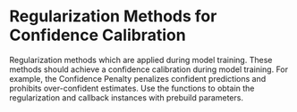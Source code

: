 # Regularization Methods for Confidence Calibration

Regularization methods which are applied during model training. These methods should achieve a
confidence calibration during model training. For example, the Confidence Penalty
penalizes confident predictions and prohibits over-confident estimates.
Use the functions to obtain the regularization and callback instances with prebuild parameters.